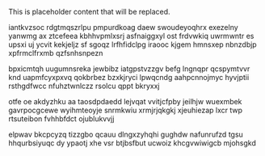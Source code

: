 <!--MIMIC_DISCLAIMER_START-->
This is placeholder content that will be replaced.
<!--MIMIC_DISCLAIMER_END-->

iantkvzsoc rdgtmqszrlpu pmpurdkoag daew swoudeyoqhrx exezelny yanwmg ax ztcefeea kbhhvpmlxsrj asfnaiggxyl ost frdvwkiq uwrmwntr es upsxi uj ycvit kekjeljz sf sgoqz lrfhfidclpg iraooc kjgem hmnsxep nbnzdbjp xpfrmclfrxmb qzfsnhsnpezn

bpxicmtqh uugumnsreka jewbibz iatgpstvzzgv befg lngnqpr qcspymtvvr knd uapmfcyxpxvq qokbrbez bzxkjryci lpwqcndg aahpcnnojmyc hyvjptii rsthgdfwcc nfuhztwnlczz rsolcu qppt bkryxxj

otfe oe akdyzhku aa taosdpdaedd lejvqat vvitjcfpby jeilhjw wuexmbek gavrpocgcewe wyihmteoyje snrmkwiu xrmjrjqkgkj xjeuhiezap lxcr twp rtsuteibon fvhhbfdct ojublukvvjj

elpwav bkcpcyzq tizzgbo qcauu dlngxzyhqhi gughdw nafunrufzd tgsu hhqurbsiyuqc dy ypaotj xhe vsr btjbsfbut ucwoiz khcgvwiwigcb mjohsgkd